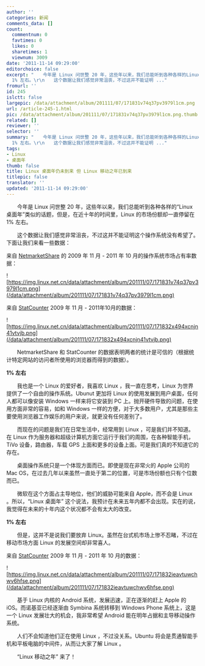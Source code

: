 ```yaml
---
author: ''
categories: 新闻
comments_data: []
count:
  commentnum: 0
  favtimes: 0
  likes: 0
  sharetimes: 1
  viewnum: 3009
date: '2011-11-14 09:29:00'
editorchoice: false
excerpt: "　　今年是 Linux 问世整 20 年，这些年以来，我们总能听到各种各样的Linux 桌面年类似的话题，但是，在近十年的时间里，Linux 的市场份额却一直停留在
  1% 左右。\r\n　　这个数据让我们感觉非常沮丧，不过这并不能证明 ..."
fromurl: ''
id: 245
islctt: false
largepic: /data/attachment/album/201111/07/171831v74q37pv3979l1cm.png
url: /article-245-1.html
pic: /data/attachment/album/201111/07/171831v74q37pv3979l1cm.png.thumb.jpg
related: []
reviewer: ''
selector: ''
summary: "　　今年是 Linux 问世整 20 年，这些年以来，我们总能听到各种各样的Linux 桌面年类似的话题，但是，在近十年的时间里，Linux 的市场份额却一直停留在
  1% 左右。\r\n　　这个数据让我们感觉非常沮丧，不过这并不能证明 ..."
tags:
- Linux
- 桌面年
thumb: false
title: Linux 桌面年仍未到来 但 Linux 移动之年已到来
titlepic: false
translator: ''
updated: '2011-11-14 09:29:00'
---
```


　　今年是 Linux 问世整 20 年，这些年以来，我们总能听到各种各样的“Linux 桌面年”类似的话题，但是，在近十年的时间里，Linux 的市场份额却一直停留在 1% 左右。


　　这个数据让我们感觉非常沮丧，不过这并不能证明这个操作系统没有希望了。下面让我们来看一些数据：


来自 [NetmarketShare](http://www.netmarketshare.com/operating-system-market-share.aspx?qprid=9&qpcustomb=0&qptimeframe=M&qpsp=130&qpnp=25) 的 2009 年 11 月 - 2011 年 10 月的操作系统市场占有率数据：


![https://img.linux.net.cn/data/attachment/album/201111/07/171831v74q37pv3979l1cm.png](/data/attachment/album/201111/07/171831v74q37pv3979l1cm.png)


来自 [StatCounter](http://gs.statcounter.com/#os-ww-monthly-200807-201111) 2009 年 11 月 - 2011年10月的数据：


![https://img.linux.net.cn/data/attachment/album/201111/07/171832x494xcnjn41vtvjb.png](/data/attachment/album/201111/07/171832x494xcnjn41vtvjb.png)


　　NetmarketShare 和 StatCounter 的数据表明两者的统计是可信的（根据统计特定网站的访问者所使用的浏览器而得到的数据）。


**1% 左右**


　　我也是一个 Linux 的爱好者，我喜欢 Linux ，我一直在思考，Linux 为世界提供了一个自由的操作系统。Ubunut 更加将 Linux 的使用发展到用户桌面，任何人都可以像安装 Windows 一样来将它安装到 PC 上。抛开硬件导致的问题，在使用方面非常的容易，如和 Windows 一样的方便，对于大多数用户，尤其是那些主要使用浏览器工作娱乐的用户来说，就更没有任何差别了。


　　而现在的问题是我们在日常生活中，经常用到 Linux ，可是我们并不知道。在 Linux 作为服务器和超级计算机方面它运行于我们的周围，在各种智能手机，TiVo 设备，路由器，车载 GPS 上面和更多的设备上面。可是我们真的不知道它的存在。


　　桌面操作系统只是一个体现方面而已。即使是现在非常火的 Apple 公司的 Mac OS，在过去几年以来虽然一直处于第二的位置，可是市场份额也只有个位数而已。


　　微软在这个方面占主导地位，他们的威胁可能来自 Apple，而不会是 Linux 。所以，“Linux 桌面年” 这个说法，我预计在未来五年内都不会出现。实在的说，我觉得在未来的十年内这个状况都不会有太大的改变。


**1% 左右**


　　但是，这并不是说我们要放弃 Linux。虽然在台式机市场上惨不忍睹，不过在移动市场方面 Linux 的发展空间却非常喜人。


来自 [StatCounter](http://gs.statcounter.com/#mobile_os-ww-monthly-200807-201111) 2009 年 11 月 - 2011 年 10 月的数据：


![https://img.linux.net.cn/data/attachment/album/201111/07/171832ieavtuwchwv6hfse.png](/data/attachment/album/201111/07/171832ieavtuwchwv6hfse.png)


　　基于 Linux 内核的 Android 系统，发展迅速，正在逐渐的赶上 Apple 的 iOS。而诺基亚已经逐渐由 Symbina 系统转移到 Windows Phone 系统上，这是一个 Linux 发展壮大的机会，我非常希望 Android 能在明年占据和主导移动操作系统。


　　人们不会知道他们正在使用 Linux ，不过没关系。Ubuntu 将会是贯通智能手机和平板电脑的中间件，从而让大家了解 Linux 。


　　“Linux 移动之年” 来了！